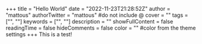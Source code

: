 +++
title = "Hello World"
date = "2022-11-23T21:28:52Z"
author = "mattous"
authorTwitter = "mattous" #do not include @
cover = ""
tags = ["", ""]
keywords = ["", ""]
description = ""
showFullContent = false
readingTime = false
hideComments = false
color = "" #color from the theme settings
+++
This is a test!